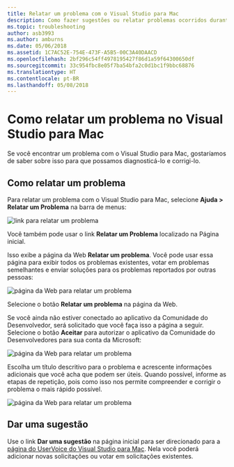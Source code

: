 ```yaml
---
title: Relatar um problema com o Visual Studio para Mac
description: Como fazer sugestões ou relatar problemas ocorridos durante o uso do Visual Studio para Mac.
ms.topic: troubleshooting
author: asb3993
ms.author: amburns
ms.date: 05/06/2018
ms.assetid: 1C7AC52E-754E-473F-A5B5-00C3A40DAACD
ms.openlocfilehash: 2bf296c54ff4978195427f86d1a59f64300650df
ms.sourcegitcommit: 33c954fbc8e05f7ba54bfa2c0d1bc1f9bbc68876
ms.translationtype: HT
ms.contentlocale: pt-BR
ms.lasthandoff: 05/08/2018
---
```

# <a name="how-to-report-a-problem-in-visual-studio-for-mac"></a>Como relatar um problema no Visual Studio para Mac

Se você encontrar um problema com o Visual Studio para Mac, gostaríamos de saber sobre isso para que possamos diagnosticá-lo e corrigi-lo. 

## <a name="how-to-report-a-problem"></a>Como relatar um problema

Para relatar um problema com o Visual Studio para Mac, selecione **Ajuda > Relatar um Problema** na barra de menus:

![link para relatar um problema](media/report-problem-image1.png)

Você também pode usar o link **Relatar um Problema** localizado na Página inicial.

Isso exibe a página da Web **Relatar um problema**. Você pode usar essa página para exibir todos os problemas existentes, votar em problemas semelhantes e enviar soluções para os problemas reportados por outras pessoas:

![página da Web para relatar um problema](media/report-problem-image2.png)

Selecione o botão **Relatar um problema** na página da Web. 

Se você ainda não estiver conectado ao aplicativo da Comunidade do Desenvolvedor, será solicitado que você faça isso a página a seguir. Selecione o botão **Aceitar** para autorizar o aplicativo da Comunidade do Desenvolvedores para sua conta da Microsoft:

![página da Web para relatar um problema](media/report-problem-image3.png)

Escolha um título descritivo para o problema e acrescente informações adicionais que você acha que podem ser úteis. Quando possível, informe as etapas de repetição, pois como isso nos permite compreender e corrigir o problema o mais rápido possível.

![página da Web para relatar um problema](media/report-problem-image4.png)

## <a name="provide-a-suggestion"></a>Dar uma sugestão

Use o link **Dar uma sugestão** na página inicial para ser direcionado para a [página do UserVoice do Visual Studio para Mac](https://visualstudio.uservoice.com/forums/563332-visual-studio-for-mac). Nela você poderá adicionar novas solicitações ou votar em solicitações existentes.
